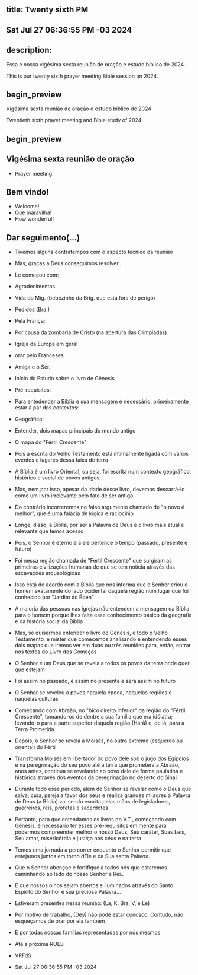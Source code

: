 ## title: Twenty sixth PM
## Sat Jul 27 06:36:55 PM -03 2024

## description:

Essa é nossa vigésima sexta reunião de oração e estudo bíblico de 2024.

This is our twenty sixth prayer meeting Bible session on 2024.

## begin_preview

Vigésima sexta reunião de oração e estudo bíblico de 2024

Twentieth sixth prayer meeting and Bible study of 2024

## begin_preview

## Vigésima sexta reunião de oração

- Prayer meeting

## Bem vindo!
- Welcome!
- Que maravilha!
- How wonderful!

## Dar seguimento(...)

- Tivemos alguns contratempos com o aspecto técnico da reunião
- Mas, graças a Deus conseguimos resolver...

- Le começou com:
- Agradecimentos
- Vida do Mig. (bebezinho da Bríg. que está fora de perigo)

- Pedidos (Bra.)
- Pela França:
- Por causa da zombaria de Cristo (na abertura das Olimpíadas)
- Igreja da Europa em geral
- orar pelo Franceses
- Amiga e o Sér.
 
- Início do Estudo sobre o livro de Gênesis
- Pré-requisitos:
- Para entedender a Bíblia e sua mensagem é necessário, primeiramente estar à par dos contextos:
- Geográfico:
- Entender, dois mapas principais do mundo antigo
- O mapa do "Fértil Crescente"
- Pois a escrita do Velho Testamento está intimamente ligada com vários eventos e lugares dessa faixa de terra
- A Bíblia é um livro Oriental, ou seja, foi escrita num contexto geográfico, histórico e social de povos antigos
- Mas, nem por isso, apesar da idade desse livro, devemos descartá-lo como um livro irrelevante pelo fato de ser antigo 
- Do contrário incorreremos no falso argumento chamado de "o novo é melhor", que é uma falácia de lógica e raciocínio
- Longe, disso, a Bíblia, por ser a Palavra de Deus é o livro mais atual e relevante que temos acesso
- Pois, o Senhor é eterno e a ele pertence o tempo (passado, presente e futuro) 
- Foi nessa região chamada de "Fértil Crescente" que surgiram as primeiras civilizações humanas de que se tem notícia através das escavações arqueológicas
- Isso está de acordo com a Bíblia que nos informa que o Senhor criou o homem exatamente do lado ocidental daquela região num lugar que foi conhecido por "Jardim do Éden"
- A maioria das pessoas nas igrejas não entendem a mensagem da Bíblia para o homem porque lhes falta esse conhecimento básico da geografia e da história social da Bíblia
- Mas, se quisermos entender o livro de Gênesis, e todo o Velho Testamento, é mister que comecemos analisando e entendendo esses dois mapas que iremos ver em duas ou três reuniões para, então, entrar nos textos do Livro dos Começos
- O Senhor é um Deus que se revela a todos os povos da terra onde quer que estejam
- Foi assim no passado, é assim no presente e será assim no futuro
- O Senhor se revelou a povos naquela época, naquelas regiões e naquelas culturas
- Começando com Abraão, no "bico direito inferior" da região do "Fértil Crescente", tomando-os de dentre a sua família que era idólatra; levando-o para a parte superior daquela região (Harã) e, de lá, para a Terra Prometida.
- Depois, o Senhor se revela a Moisés, no outro extremo (esquerdo ou oriental) do Fértil
- Transforma Moisés em libertador do povo dele sob o jugo dos Egípcios e na peregrinação do seu povo até a terra que prometera a Abraão, anos antes, continua se revelando ao povo dele de forma paulatina e histórica através dos eventos da peregrinação no deserto do Sinai 
- Durante todo esse período, além do Senhor se revelar como o Deus que salva, cura, peleja a favor dos seus e realiza grandes milagres a Palavra de Deus (a Bíblia) vai sendo escrita pelas mãos de legisladores, guerreiros, reis, profetas e sacerdotes 
- Portanto, para que entendamos os livros do V.T., começando com Gênesis, é necessário ter esses pré-requisitos em mente para podermos compreender melhor o nosso Deus, Seu caráter, Suas Leis, Seu amor, misericórdia e justiça nos céus e na terra
- Temos uma jornada a percorrer enquanto o Senhor permitir que estejamos juntos em torno dEle e da Sua santa Palavra.

- Que o Senhor abençoe e fortifique a todos nós que estaremos caminhando ao lado do nosso Senhor e Rei..
- E que nossos olhos sejam abertos e iluminados através do Santo Espírito do Senhor e sua preciosa Palavra... 

- Estiveram presentes nessa reunião: (La, K, Bra, V, e Le)
- Por motivo de trabalho, (Dey) não pôde estar conosco. Contudo, não esqueçamos de orar por ela também
- E por todas nossas famílias representadas por nós mesmos
- Até a próxima ROEB

- VRFdS
- Sat Jul 27 06:36:55 PM -03 2024
